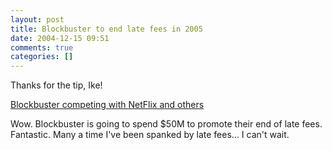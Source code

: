 ```yaml
---
layout: post
title: Blockbuster to end late fees in 2005
date: 2004-12-15 09:51
comments: true
categories: []
---
```

Thanks for the tip, Ike!

<a href="http://www.detnews.com/2004/screens/0412/15/entertainment-34213.htm">Blockbuster competing with NetFlix and others</a>

Wow. Blockbuster is going to spend $50M to promote their end of late fees. Fantastic. Many a time I've been spanked by late fees... I can't wait.
